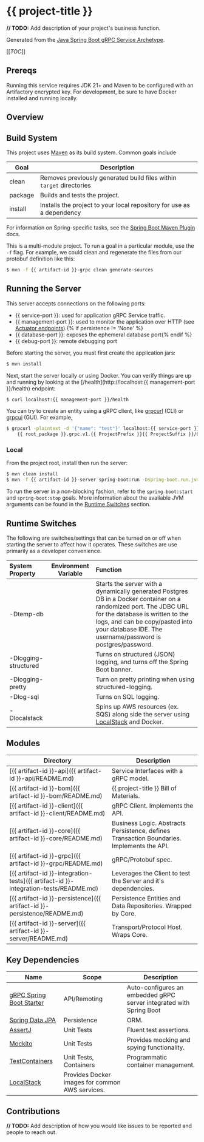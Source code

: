 # {{ project-title }}

**// TODO:** Add description of your project's business function.

Generated from the [Java Spring Boot gRPC Service Archetype](https://github.com/p6m-dev/java-spring-boot-grpc-service-archetype). 

[[_TOC_]]

## Prereqs
Running this service requires JDK 21+ and Maven to be configured with an Artifactory encrypted key.
For development, be sure to have Docker installed and running locally.

## Overview


## Build System
This project uses [Maven](https://maven.apache.org/) as its build system. Common goals include

| Goal    | Description                                                           |
|---------|-----------------------------------------------------------------------|
| clean   | Removes previously generated build files within `target` directories  |
| package | Builds and tests the project.                                         |
| install | Installs the project to your local repository for use as a dependency |

For information on Spring-specific tasks, see the [Spring Boot Maven Plugin](https://docs.spring.io/spring-boot/docs/current/maven-plugin/reference/htmlsingle/#?.?) docs.

This is a multi-module project. To run a goal in a particular module, use the `-f` flag. For example, we could clean and
regenerate the files from our protobuf definition like this:
```bash
$ mvn -f {{ artifact-id }}-grpc clean generate-sources
```

## Running the Server
This server accepts connections on the following ports:
- {{ service-port }}: used for application gRPC Service traffic.
- {{ management-port }}: used to monitor the application over HTTP (see [Actuator endpoints](https://docs.spring.io/spring-boot/docs/current/reference/html/actuator.html#actuator.endpoints)).{% if persistence != 'None' %}
- {{ database-port }}: exposes the ephemeral database port{% endif %}
- {{ debug-port }}: remote debugging port

Before starting the server, you must first create the application jars:
```bash
$ mvn install
```

Next, start the server locally or using Docker. You can verify things are up and running by looking at the [/health](http://localhost:{{ management-port }}/health) endpoint:
```bash
$ curl localhost:{{ management-port }}/health
```
You can try to create an entity using a gRPC client, like [grpcurl](https://github.com/fullstorydev/grpcurl) (CLI) or [grpcui](https://github.com/fullstorydev/grpcui) (GUI).
For example,
```bash
$ grpcurl -plaintext -d '{"name": "test"}' localhost:{{ service-port }} \
    {{ root_package }}.grpc.v1.{{ ProjectPrefix }}{{ ProjectSuffix }}/Create{{ ProjectPrefix }}
```

### Local
From the project root, install then run the server:
```bash
$ mvn clean install
$ mvn -f {{ artifact-id }}-server spring-boot:run -Dspring-boot.run.jvmArguments="-Dtemp-db -Dlocalstack"
```
To run the server in a non-blocking fashion, refer to the `spring-boot:start` and `spring-boot:stop` goals. More information
about the available JVM arguments can be found in the [Runtime Switches](#runtime-switches) section.

## Runtime Switches

The following are switches/settings that can be turned on or off when starting the server to affect how it operates. These
switches are use primarily as a developer convenience.

| System Property | Environment Variable | Function |
|:---|---|:---|
| -Dtemp-db |   | Starts the server with a dynamically generated Postgres DB in a Docker container on a randomized port. The JDBC URL for the database is written to the logs, and can be copy/pasted into your database IDE. The username/password is postgres/password. |
| -Dlogging-structured |   | Turns on structured (JSON) logging, and turns off the Spring Boot banner. |
| -Dlogging-pretty |   | Turn on pretty printing when using structured-logging. |
| -Dlog-sql |   | Turns on SQL logging. |
| -Dlocalstack |   | Spins up AWS resources (ex. SQS) along side the server using [LocalStack](https://github.com/localstack/localstack) and Docker.|

## Modules

| Directory | Description |
| --------- | ----------- |
| [{{ artifact-id }}-api]({{ artifact-id }}-api/README.md) | Service Interfaces with a gRPC model. |
| [{{ artifact-id }}-bom]({{ artifact-id }}-bom/README.md) | {{ project-title }} Bill of Materials. |
| [{{ artifact-id }}-client]({{ artifact-id }}-client/README.md) | gRPC Client. Implements the API. |
| [{{ artifact-id }}-core]({{ artifact-id }}-core/README.md) | Business Logic. Abstracts Persistence, defines Transaction Boundaries. Implements the API. |
| [{{ artifact-id }}-grpc]({{ artifact-id }}-grpc/README.md) | gRPC/Protobuf spec. |
| [{{ artifact-id }}-integration-tests]({{ artifact-id }}-integration-tests/README.md) | Leverages the Client to test the Server and it's dependencies. |{% if persistence != 'None' %}
| [{{ artifact-id }}-persistence]({{ artifact-id }}-persistence/README.md) | Persistence Entities and Data Repositories. Wrapped by Core. | {% endif %}
| [{{ artifact-id }}-server]({{ artifact-id }}-server/README.md) | Transport/Protocol Host.  Wraps Core. |

## Key Dependencies

| Name                                                                                           | Scope                                           | Description                                                         |
|------------------------------------------------------------------------------------------------|-------------------------------------------------|---------------------------------------------------------------------|
| [gRPC Spring Boot Starter](https://github.com/LogNet/grpc-spring-boot-starter)                 | API/Remoting                                    | Auto-configures an embedded gRPC server integrated with Spring Boot |
| [Spring Data JPA](https://docs.spring.io/spring-data/jpa/docs/2.5.1/reference/html/#reference) | Persistence                                     | ORM.                                                                | 
| [AssertJ](https://joel-costigliola.github.io/assertj/)                                         | Unit Tests                                      | Fluent test assertions.                                             |
| [Mockito](https://site.mockito.org/)                                                           | Unit Tests                                      | Provides mocking and spying functionality.                          |
| [TestContainers](https://www.testcontainers.org/)                                              | Unit Tests, Containers                          | Programmatic container management.                                  |
| [LocalStack](https://github.com/localstack/localstack)                                         | Provides Docker images for common AWS services. |                                                                     |

## Contributions
**// TODO:** Add description of how you would like issues to be reported and people to reach out.
